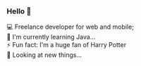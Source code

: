 ### Hello 👻

 💻 Freelance developer for web and mobile;<br>
 🌱 I'm currently learning Java...<br>
 ⚡️ Fun fact: I'm a huge fan of Harry Potter<br>
 👀 Looking at new things...
